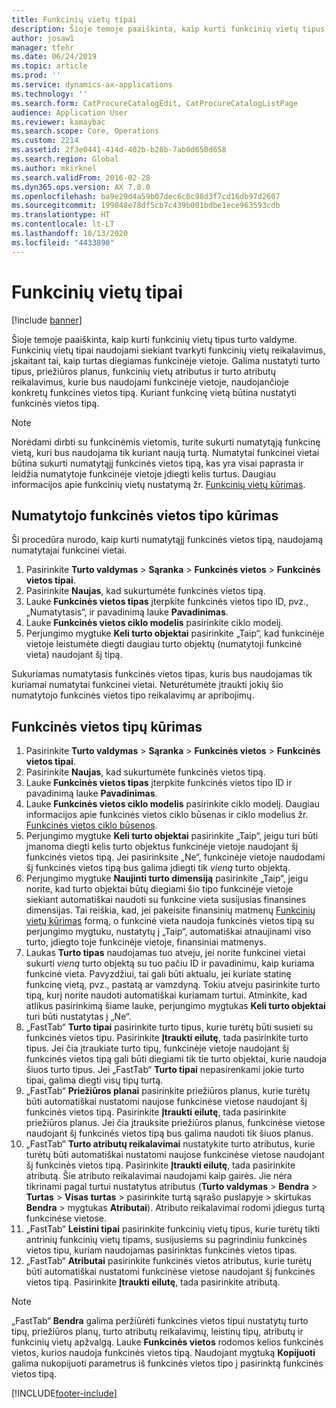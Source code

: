 ```yaml
---
title: Funkcinių vietų tipai
description: Šioje temoje paaiškinta, kaip kurti funkcinių vietų tipus turto valdyme.
author: josaw1
manager: tfehr
ms.date: 06/24/2019
ms.topic: article
ms.prod: ''
ms.service: dynamics-ax-applications
ms.technology: ''
ms.search.form: CatProcureCatalogEdit, CatProcureCatalogListPage
audience: Application User
ms.reviewer: kamaybac
ms.search.scope: Core, Operations
ms.custom: 2214
ms.assetid: 2f3e0441-414d-402b-b28b-7ab0d650d658
ms.search.region: Global
ms.author: mkirknel
ms.search.validFrom: 2016-02-28
ms.dyn365.ops.version: AX 7.0.0
ms.openlocfilehash: ba9e29d4a59b07dec6c6c98d3f7cd16db97d2607
ms.sourcegitcommit: 199848e78df5cb7c439b001bdbe1ece963593cdb
ms.translationtype: HT
ms.contentlocale: lt-LT
ms.lasthandoff: 10/13/2020
ms.locfileid: "4433890"
---
```

# <a name="functional-location-types"></a>Funkcinių vietų tipai

[!include [banner](../../includes/banner.md)]

 

Šioje temoje paaiškinta, kaip kurti funkcinių vietų tipus turto valdyme. Funkcinių vietų tipai naudojami siekiant tvarkyti funkcinių vietų reikalavimus, įskaitant tai, kaip turtas diegiamas funkcinėje vietoje. Galima nustatyti turto tipus, priežiūros planus, funkcinių vietų atributus ir turto atributų reikalavimus, kurie bus naudojami funkcinėje vietoje, naudojančioje konkretų funkcinės vietos tipą. Kuriant funkcinę vietą būtina nustatyti funkcinės vietos tipą.

>[!NOTE] 
>Norėdami dirbti su funkcinėmis vietomis, turite sukurti numatytąją funkcinę vietą, kuri bus naudojama tik kuriant naują turtą. Numatytai funkcinei vietai būtina sukurti numatytąjį funkcinės vietos tipą, kas yra visai paprasta ir leidžia numatytoje funkcinėje vietoje įdiegti kelis turtus. Daugiau informacijos apie funkcinių vietų nustatymą žr. [Funkcinių vietų kūrimas](../functional-locations/create-functional-locations.md).

## <a name="create-a-default-functional-location-type"></a>Numatytojo funkcinės vietos tipo kūrimas

Ši procedūra nurodo, kaip kurti numatytąjį funkcinės vietos tipą, naudojamą numatytajai funkcinei vietai.

1. Pasirinkite **Turto valdymas** > **Sąranka** > **Funkcinės vietos** > **Funkcinės vietos tipai**.
2. Pasirinkite **Naujas**, kad sukurtumėte funkcinės vietos tipą.
3. Lauke **Funkcinės vietos tipas** įterpkite funkcinės vietos tipo ID, pvz., „Numatytasis“, ir pavadinimą lauke **Pavadinimas**.
4. Lauke **Funkcinės vietos ciklo modelis** pasirinkite ciklo modelį.
5. Perjungimo mygtuke **Keli turto objektai** pasirinkite „Taip“, kad funkcinėje vietoje leistumėte diegti daugiau turto objektų (numatytoji funkcinė vieta) naudojant šį tipą.

Sukuriamas numatytasis funkcinės vietos tipas, kuris bus naudojamas tik kuriamai numatytai funkcinei vietai. Neturėtumėte įtraukti jokių šio numatytojo funkcinės vietos tipo reikalavimų ar apribojimų.


## <a name="create-functional-location-types"></a>Funkcinės vietos tipų kūrimas

1. Pasirinkite **Turto valdymas** > **Sąranka** > **Funkcinės vietos** > **Funkcinės vietos tipai**.
2. Pasirinkite **Naujas**, kad sukurtumėte funkcinės vietos tipą.
3. Lauke **Funkcinės vietos tipas** įterpkite funkcinės vietos tipo ID ir pavadinimą lauke **Pavadinimas**.
4. Lauke **Funkcinės vietos ciklo modelis** pasirinkite ciklo modelį. Daugiau informacijos apie funkcinės vietos ciklo būsenas ir ciklo modelius žr. [Funkcinės vietos ciklo būsenos](../setup-for-functional-locations/functional-location-stages.md).
5. Perjungimo mygtuke **Keli turto objektai** pasirinkite „Taip“, jeigu turi būti įmanoma diegti kelis turto objektus funkcinėje vietoje naudojant šį funkcinės vietos tipą. Jei pasirinksite „Ne“, funkcinėje vietoje naudodami šį funkcinės vietos tipą bus galima įdiegti tik *vieną* turto objektą.
6. Perjungimo mygtuke **Naujinti turto dimensiją** pasirinkite „Taip“, jeigu norite, kad turto objektai būtų diegiami šio tipo funkcinėje vietoje siekiant automatiškai naudoti su funkcine vieta susijusias finansines dimensijas. Tai reiškia, kad, jei pakeisite finansinių matmenų [Funkcinių vietų kūrimas](../functional-locations/create-functional-locations.md) formą, o funkcinė vieta naudoja funkcinės vietos tipą su perjungimo mygtuku, nustatytų į „Taip“, automatiškai atnaujinami viso turto, įdiegto toje funkcinėje vietoje, finansiniai matmenys.
7. Laukas **Turto tipas** naudojamas tuo atveju, jei norite funkcinei vietai sukurti *vieną* turto objektą su tuo pačiu ID ir pavadinimu, kaip kuriama funkcinė vieta. Pavyzdžiui, tai gali būti aktualu, jei kuriate statinę funkcinę vietą, pvz., pastatą ar vamzdyną. Tokiu atveju pasirinkite turto tipą, kurį norite naudoti automatiškai kuriamam turtui. Atminkite, kad atlikus pasirinkimą šiame lauke, perjungimo mygtukas **Keli turto objektai** turi būti nustatytas į „Ne“.
8. „FastTab“ **Turto tipai** pasirinkite turto tipus, kurie turėtų būti susieti su funkcinės vietos tipu. Pasirinkite **Įtraukti eilutę**, tada pasirinkite turto tipus. Jei čia įtraukiate turto tipų, funkcinėje vietoje naudojant šį funkcinės vietos tipą gali būti diegiami tik tie turto objektai, kurie naudoja šiuos turto tipus. Jei „FastTab“ **Turto tipai** nepasirenkami jokie turto tipai, galima diegti visų tipų turtą.
9. „FastTab“ **Priežiūros planai** pasirinkite priežiūros planus, kurie turėtų būti automatiškai nustatomi naujose funkcinėse vietose naudojant šį funkcinės vietos tipą. Pasirinkite **Įtraukti eilutę**, tada pasirinkite priežiūros planus. Jei čia įtrauksite priežiūros planus, funkcinėse vietose naudojant šį funkcinės vietos tipą bus galima naudoti tik šiuos planus.
10. „FastTab“ **Turto atributų reikalavimai** nustatykite turto atributus, kurie turėtų būti automatiškai nustatomi naujose funkcinėse vietose naudojant šį funkcinės vietos tipą. Pasirinkite **Įtraukti eilutę**, tada pasirinkite atributą. Šie atributo reikalavimai naudojami kaip gairės. Jie nėra tikrinami pagal turtui nustatytus atributus (**Turto valdymas** > **Bendra** > **Turtas** > **Visas turtas** > pasirinkite turtą sąrašo puslapyje > skirtukas **Bendra** > mygtukas **Atributai**). Atributo reikalavimai rodomi įdiegus turtą funkcinėse vietose.
11. „FastTab“ **Leistini tipai** pasirinkite funkcinių vietų tipus, kurie turėtų tikti antrinių funkcinių vietų tipams, susijusiems su pagrindiniu funkcinės vietos tipu, kuriam naudojamas pasirinktas funkcinės vietos tipas.
12. „FastTab“ **Atributai** pasirinkite funkcinės vietos atributus, kurie turėtų būti automatiškai nustatomi funkcinėse vietose naudojant šį funkcinės vietos tipą. Pasirinkite **Įtraukti eilutę**, tada pasirinkite atributą.


>[!NOTE] 
>„FastTab“ **Bendra** galima peržiūrėti funkcinės vietos tipui nustatytų turto tipų, priežiūros planų, turto atributų reikalavimų, leistinų tipų, atributų ir funkcinių vietų apžvalgą. Lauke **Funkcinės vietos** rodomos kelios funkcinės vietos, kurios naudoja funkcinės vietos tipą. Naudojant mygtuką **Kopijuoti** galima nukopijuoti parametrus iš funkcinės vietos tipo į pasirinktą funkcinės vietos tipą.


[!INCLUDE[footer-include](../../../includes/footer-banner.md)]